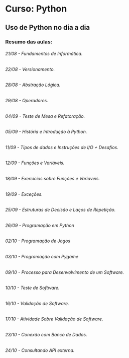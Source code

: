 # Curso: Python
## Uso de Python no dia a dia
### Resumo das aulas:
###### 21/08 - Fundamentos de Informática.
###### 22/08 - Versionamento.
###### 28/08 - Abstração Lógica.
###### 29/08 - Operadores.
###### 04/09 - Teste de Mesa e Refatoração.
###### 05/09 - História e Introdução à Python.
###### 11/09 - Tipos de dados e Instruções de I/O + Desafios.
###### 12/09 - Funções e Variáveis.
###### 18/09 - Exercícios sobre Funções e Varíaveis.
###### 19/09 - Exceções.
###### 25/09 - Estruturas de Decisão e Laços de Repetição.
###### 26/09 - Programação em Python
###### 02/10 - Programação de Jogos
###### 03/10 - Programação com Pygame
###### 09/10 - Processo para Desenvolvimento de um Software.
###### 10/10 - Teste de Software.
###### 16/10 - Validação de Software.
###### 17/10 - Atividade Sobre Validação de Software.
###### 23/10 - Conexão com Banco de Dados.
###### 24/10 - Consultando API externa. 





